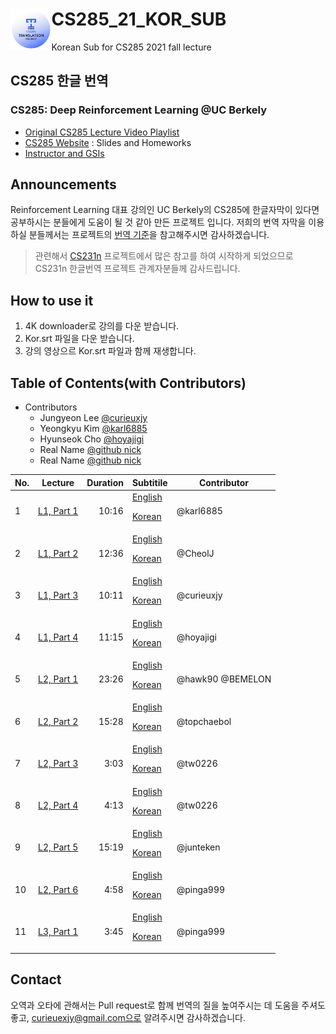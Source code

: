 
# CS285_21_KOR_SUB <img align="left" width="13%" height="13%" src="./logo.png">

Korean Sub for CS285 2021 fall lecture

## CS285 한글 번역
### CS285: Deep Reinforcement Learning @UC Berkely
- [Original CS285 Lecture Video Playlist](https://youtube.com/playlist?list=PL_iWQOsE6TfXxKgI1GgyV1B_Xa0DxE5eH)
- [CS285 Website](http://rail.eecs.berkeley.edu/deeprlcourse/) : Slides and Homeworks
- [Instructor and GSIs](http://rail.eecs.berkeley.edu/deeprlcourse/staff/)

## Announcements
Reinforcement Learning 대표 강의인 UC Berkely의 CS285에 한글자막이 있다면 공부하시는 분들에게 도움이 될 것 같아 만든 프로젝트 입니다. 저희의 번역 자막을 이용하실 분들께서는 프로젝트의 [번역 기준](./term.md)을 참고해주시면 감사하겠습니다.

> 관련해서 [CS231n](https://github.com/visionNoob/CS231N_17_KOR_SUB) 프로젝트에서 많은 참고를 하여 시작하게 되었으므로 CS231n 한글번역 프로젝트 관계자분들께 감사드립니다.

## How to use it
1. 4K downloader로 강의를 다운 받습니다.
2. Kor.srt 파일을 다운 받습니다.
3. 강의 영상으르 Kor.srt 파일과 함께 재생합니다.

## Table of Contents(with Contributors)

- Contributors
    - Jungyeon Lee [@curieuxjy](https://github.com/curieuxjy) 
    - Yeongkyu Kim [@karl6885](https://github.com/karl6885)
    - Hyunseok Cho [@hoyajigi](https://github.com/hoyajigi) 
    - Real Name [@github nick](https://github.com/github_address) 
    - Real Name [@github nick](https://github.com/github_address) 

|No.|Lecture|Duration|Subtitile|Contributor|
|--|------------------------------------------|----:|---|---|
| 1|[L1, Part 1](https://youtu.be/JHrlF10v2Og)|10:16|[English]()<p>[Korean]()|@karl6885|
| 2|[L1, Part 2](https://youtu.be/IoF7D0qec0I)|12:36|[English]()<p>[Korean]()|@CheolJ|
| 3|[L1, Part 3](https://youtu.be/BYoKE9yRy8g)|10:11|[English]()<p>[Korean]()|@curieuxjy|
| 4|[L1, Part 4](https://youtu.be/xRmBEnI55es)|11:15|[English]()<p>[Korean]()|@hoyajigi|
| 5|[L2, Part 1](https://youtu.be/HUzyjOsd2PA)|23:26|[English]()<p>[Korean]()|@hawk90 @BEMELON|
| 6|[L2, Part 2](https://youtu.be/988gLurg01U)|15:28|[English]()<p>[Korean]()|@topchaebol|
| 7|[L2, Part 3](https://youtu.be/H_z7vxGhsQk)|3:03|[English]()<p>[Korean]()|@tw0226|
| 8|[L2, Part 4](https://youtu.be/ajAaM5FMRz4)|4:13|[English]()<p>[Korean]()|@tw0226|
| 9|[L2, Part 5](https://youtu.be/e2PpdPC34kI)|15:19|[English]()<p>[Korean]()|@junteken|
|10|[L2, Part 6](https://youtu.be/nM9f-5oQ86Y)|4:58|[English]()<p>[Korean]()|@pinga999|
|11|[L3, Part 1](https://youtu.be/AOypIa_8RXg)|3:45|[English]()<p>[Korean]()|@pinga999|


## Contact
오역과 오타에 관해서는 Pull request로 함께 번역의 질을 높여주시는 데 도움을 주셔도 좋고, curieuexjy@gmail.com으로 알려주시면 감사하겠습니다.
